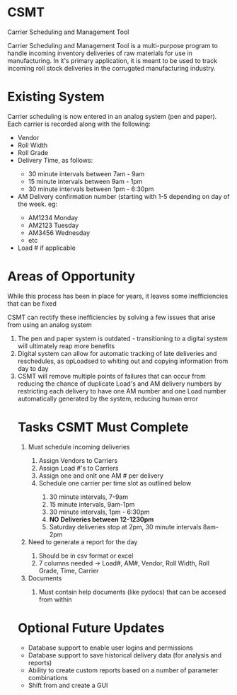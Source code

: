 # CSMT
Carrier Scheduling and Management Tool

Carrier Scheduling and Management Tool is a multi-purpose program to handle incoming inventory deliveries
of raw materials for use in manufacturing. In it's primary application, it is meant to be used to track
incoming roll stock deliveries in the corrugated manufacturing industry.

<b><h1>Existing System</h1></b>
<p>Carrier scheduling is now entered in an analog system (pen and paper). Each carrier is recorded along with the
following:</p>
<ul>       
	<li>Vendor</li>
	<li>Roll Width</li>        
    <li>Roll Grade</li>
    <li>Delivery Time, as follows:</li>
    <ul>
    	<li>30 minute intervals between 7am - 9am</li>
    	<li>15 minute intervals between 9am - 1pm</li>
    	<li>30 minute intervals between 1pm - 6:30pm</li>
    </ul>
    <li>AM Delivery confirmation number (starting with 1-5 depending on day of the week. eg:</li>
    <ul>
		<li>AM1234 Monday</li>
		<li>AM2123 Tuesday</li>
		<li>AM3456 Wednesday</li>
		<li>etc</li>
	</ul>	
	<li>Load # if applicable</li>
</ul>
<b><h1>Areas of Opportunity</h1></b>
<p>While this process has been in place for years, it leaves some inefficiencies that can be fixed</p>
<p>CSMT can rectify these inefficiencies by solving a few issues that arise from using an analog system</p>
<ol>
	<li>The pen and paper system is outdated - transitioning to a digital system will ultimately reap more benefits</li>
	<li>Digital system can allow for automatic tracking of late deliveries and reschedules, as opLoadsed to whiting out and copying 		information from day to day</li>
	<li>CSMT will remove multiple points of failures that can occur from reducing the chance of duplicate Load's and AM delivery		numbers by restricting each delivery to have one AM number and one Load number automatically generated by the system, reducing 		human error</li>
<b><h1>Tasks CSMT Must Complete </h1></b>
<ol>
	<li>Must schedule incoming deliveries</li>
	<ol>
		<li>Assign Vendors to Carriers</li>
		<li>Assign Load #'s to Carriers</li>
		<li>Assign one and onlt one AM # per delivery</li>
		<li>Schedule one carrier per time slot as outlined below</li>
		<ol>
			<li>30 minute intervals, 7-9am</li>
			<li>15 minute intervals, 9am-1pm</li>
			<li>30 minute intervals, 1pm - 6:30pm</li>
			<li><b>NO Deliveries between 12-1230pm</b></li>
			<li>Saturday deliveries stop at 2pm, 30 minute intervals 8am-2pm
		</ol>
	</ol>
		<li>Need to generate a report for the day</li>
	<ol>
		<li>Should be in csv format or excel</li>
		<li>7 columns needed -> Load#, AM#, Vendor, Roll Width, Roll Grade, Time, Carrier</li>
	</ol>
	<li>Documents</li>
	<ol>
	<li>Must contain help documents (like pydocs) that can be accesed from within </li>
	</ol>
</ol>

<b><h1>Optional Future Updates</h1></b>
<ul>
<li>Database support to enable user logins and permissions</li>
<li>Database support to save historical delivery data (for analysis and reports)</li>
<li>Ability to create custom reports based on a number of parameter combinations</li>
<li>Shift from and create a GUI</li>
</ul>

		
